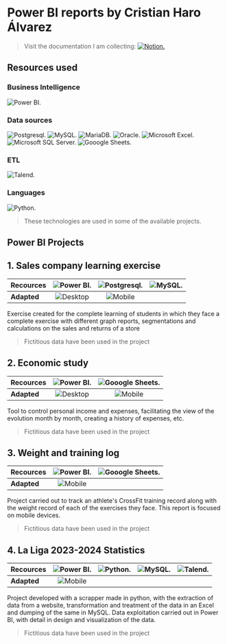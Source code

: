 # Power BI reports by Cristian Haro Álvarez
>Visit the documentation I am collecting:
[![Notion.](https://img.shields.io/badge/Notion-000000?style=for-the-badge&logo=notion&logoColor=white "Notion.")](https://www.notion.so/Power-BI-122bba40644180dfae21d7f9de4df6c3?pvs=4)
## Resources used
### Business Intelligence
![Power BI.](https://img.shields.io/badge/PowerBI-F2C811?style=for-the-badge&logo=Power%20BI&logoColor=white "Power BI.")
### Data sources
![Postgresql.](https://img.shields.io/badge/PostgreSQL-316192?style=for-the-badge&logo=postgresql&logoColor=white "Postgresql.")
![MySQL.](https://img.shields.io/badge/MySQL-005C84?style=for-the-badge&logo=mysql&logoColor=white "MySQL.")
![MariaDB.](https://img.shields.io/badge/MariaDB-003545?style=for-the-badge&logo=mariadb&logoColor=white "MariaDB.")
![Oracle.](https://img.shields.io/badge/Oracle-F80000?style=for-the-badge&logo=Oracle&logoColor=white "Oracle.")
![Microsoft Excel.](https://img.shields.io/badge/Microsoft_Excel-217346?style=for-the-badge&logo=microsoft-excel&logoColor=white "Microsoft Excel.")
![Microsoft SQL Server.](https://img.shields.io/badge/Microsoft_SQL_Server-CC2927?style=for-the-badge&logo=microsoft-sql-server&logoColor=white "Microsoft SQL Server.")
![Gooogle Sheets.](https://img.shields.io/badge/Google%20Sheets-34A853?style=for-the-badge&logo=google-sheets&logoColor=white "Gooogle Sheets.")
### ETL
![Talend.](https://img.shields.io/badge/Talend-FF6D70?style=for-the-badge&logo=Talend&logoColor=white "Talend.")
### Languages
![Python.](https://img.shields.io/badge/Python-FFD43B?style=for-the-badge&logo=python&logoColor=blue "Python.")
> These technologies are used in some of the available projects.

## Power BI Projects
## 1. Sales company learning exercise
| **Recources** | ![Power BI.](https://img.shields.io/badge/PowerBI-F2C811?style=for-the-badge&logo=Power%20BI&logoColor=white "Power BI.") |  ![Postgresql.](https://img.shields.io/badge/PostgreSQL-316192?style=for-the-badge&logo=postgresql&logoColor=white "Postgresql.")|![MySQL.](https://img.shields.io/badge/MySQL-005C84?style=for-the-badge&logo=mysql&logoColor=white "MySQL.") | 
|---------------|:---:|:---:|---|
| **Adapted**   |![Desktop](https://img.shields.io/badge/Desktop-00BFFF?style=for-the-badge&logo=desktop&logoColor=white) | ![Mobile](https://img.shields.io/badge/Mobile-32CD32?style=for-the-badge&logo=mobile&logoColor=white) |   |   |

Exercise created for the complete learning of students in which they face a complete exercise with different graph reports, segmentations and calculations on the sales and returns of a store

> Fictitious data have been used in the project

## 2. Economic study
| **Recources** | ![Power BI.](https://img.shields.io/badge/PowerBI-F2C811?style=for-the-badge&logo=Power%20BI&logoColor=white "Power BI.") |  ![Gooogle Sheets.](https://img.shields.io/badge/Google%20Sheets-34A853?style=for-the-badge&logo=google-sheets&logoColor=white "Gooogle Sheets.")|
|---------------|:---:|:---:|
| **Adapted**   |![Desktop](https://img.shields.io/badge/Desktop-00BFFF?style=for-the-badge&logo=desktop&logoColor=white) | ![Mobile](https://img.shields.io/badge/Mobile-32CD32?style=for-the-badge&logo=mobile&logoColor=white) |


Tool to control personal income and expenses, facilitating the view of the evolution month by month, creating a history of expenses, etc.

> Fictitious data have been used in the project

## 3. Weight and training log
| **Recources** | ![Power BI.](https://img.shields.io/badge/PowerBI-F2C811?style=for-the-badge&logo=Power%20BI&logoColor=white "Power BI.") |  ![Gooogle Sheets.](https://img.shields.io/badge/Google%20Sheets-34A853?style=for-the-badge&logo=google-sheets&logoColor=white "Gooogle Sheets.")|
|---------------|:---:|:---:
| **Adapted**   |![Mobile](https://img.shields.io/badge/Mobile-32CD32?style=for-the-badge&logo=mobile&logoColor=white)               |  |   |   |

Project carried out to track an athlete's CrossFit training record along with the weight record of each of the exercises they face. This report is focused on mobile devices.

> Fictitious data have been used in the project

## 4. La Liga 2023-2024 Statistics
| **Recources** | ![Power BI.](https://img.shields.io/badge/PowerBI-F2C811?style=for-the-badge&logo=Power%20BI&logoColor=white "Power BI.") |  ![Python.](https://img.shields.io/badge/Python-FFD43B?style=for-the-badge&logo=python&logoColor=blue "Python.")|![MySQL.](https://img.shields.io/badge/MySQL-005C84?style=for-the-badge&logo=mysql&logoColor=white "MySQL.") | ![Talend.](https://img.shields.io/badge/Talend-FF6D70?style=for-the-badge&logo=Talend&logoColor=white "Talend.")  |
|---------------|:---:|:---:|---|---|
| **Adapted**   |![Mobile](https://img.shields.io/badge/Mobile-32CD32?style=for-the-badge&logo=mobile&logoColor=white)               |  |   |   |

Project developed with a scrapper made in python, with the extraction of data from a website, transformation and treatment of the data in an Excel and dumping of the same in MySQL. Data exploitation carried out in Power BI, with detail in design and visualization of the data.

> Fictitious data have been used in the project

